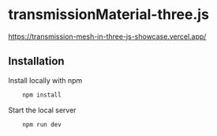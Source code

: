 # transmissionMaterial-three.js

https://transmission-mesh-in-three-js-showcase.vercel.app/

## Installation

Install locally with npm

```bash
    npm install
```

Start the local server

```bash
    npm run dev
```

